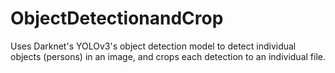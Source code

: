 # ObjectDetectionandCrop

Uses Darknet's YOLOv3's object detection model to detect individual objects (persons) in an image, and crops each detection to an individual file.  

